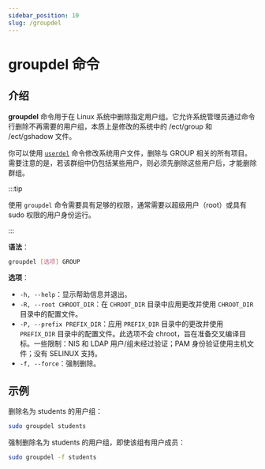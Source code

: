 ```yaml
---
sidebar_position: 10
slug: /groupdel
---
```


# groupdel 命令



## 介绍

**groupdel** 命令用于在 Linux 系统中删除指定用户组。它允许系统管理员通过命令行删除不再需要的用户组，本质上是修改的系统中的 /ect/group 和 /ect/gshadow 文件。

你可以使用 [`userdel`](/linux-command/userdel) 命令修改系统用户文件，删除与 GROUP 相关的所有项目。需要注意的是，若该群组中仍包括某些用户，则必须先删除这些用户后，才能删除群组。

:::tip

使用 `groupdel` 命令需要具有足够的权限，通常需要以超级用户（root）或具有 sudo 权限的用户身份运行。

:::

**语法**：

```bash
groupdel [选项] GROUP
```

**选项**：

- `-h, --help`：显示帮助信息并退出。
- `-R, --root CHROOT_DIR`：在 `CHROOT_DIR` 目录中应用更改并使用 `CHROOT_DIR` 目录中的配置文件。
- `-P, --prefix PREFIX_DIR`：应用 `PREFIX_DIR` 目录中的更改并使用 `PREFIX_DIR` 目录中的配置文件。此选项不会 chroot，旨在准备交叉编译目标。一些限制：NIS 和 LDAP 用户/组未经过验证；PAM 身份验证使用主机文件；没有 SELINUX 支持。
- `-f, --force`：强制删除。



## 示例

删除名为 students 的用户组：

```bash
sudo groupdel students
```

强制删除名为 students 的用户组，即使该组有用户成员：

```bash
sudo groupdel -f students
```

